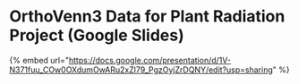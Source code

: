 # OrthoVenn3 Data for Plant Radiation Project (Google Slides)

{% embed url="https://docs.google.com/presentation/d/1V-N371fuu_COw0OXdumOwARu2xZl79_PgzOyjZrDQNY/edit?usp=sharing" %}
